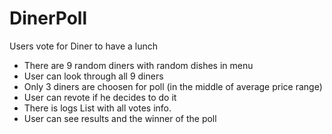 # DinerPoll
Users vote for Diner to have a lunch

- There are 9 random diners with random dishes in menu
- User can look through all 9 diners
- Only 3 diners are choosen for poll (in the middle of average price range)
- User can revote if he decides to do it
- There is logs List with all votes info.
- User can see results and the winner of the poll
